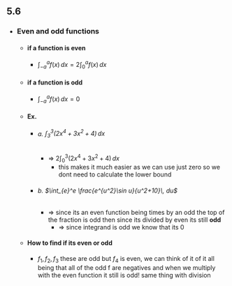 ## 5.6
- ### Even and odd functions
	- #### if a function is even
		- $\int _{-a}^{a}f(x) \, dx=2\int _{0}^a f(x)\, dx$
	- #### if a function is odd
		- $\int _{-a}^{a}f(x) \, dx=0$
	- #### Ex.
		- ###### a. $\int _{3}^3 (2x^4+3x^{2}+4)\,dx$
			- => $2\int _{0}^{3} (2x^4+3x^{2}+4)\, dx$
				- this makes it much easier as we can use just zero so we dont need to calculate the lower bound
		- ###### b. $\int_{e}^e \frac{e^{u^2}\sin u}{u^2+10}\, du$
			- => since its an even function being times by an odd the top of the fraction is odd then since its divided by even its still **odd**
				- => since integrand is odd we know that its 0
	- #### How to find if its even or odd
		- $f_{1},f_{2},f_{3}$ these are odd but $f_{4}$ is even, we can think of it of it all being that all of the odd f are negatives and when we multiply with the even function it still is odd! same thing with division 